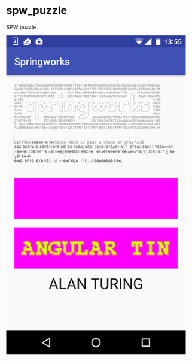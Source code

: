 # spw_puzzle
SPW puzzle

<img src="https://github.com/iferdelja/spw_puzzle/blob/master/img/screenshot.png?raw=true" width="480">
